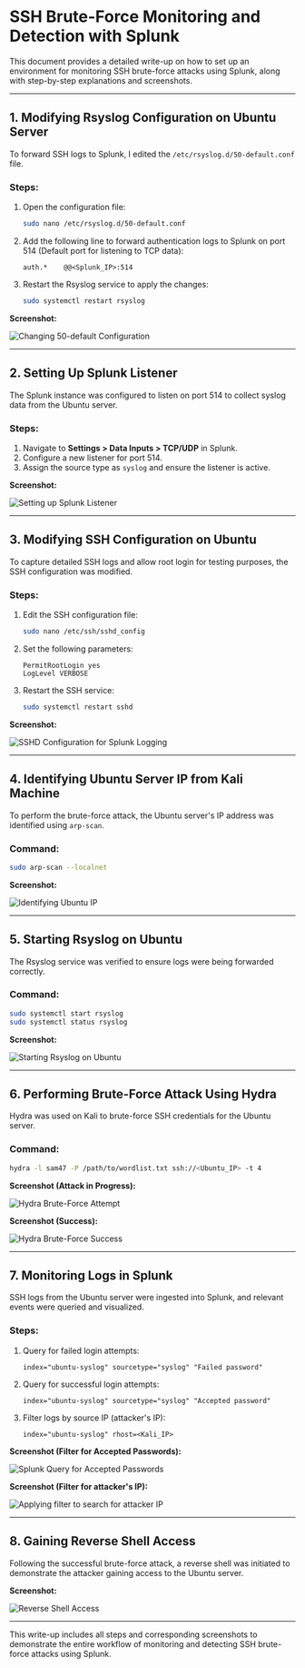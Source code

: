 # SSH Brute-Force Monitoring and Detection with Splunk

This document provides a detailed write-up on how to set up an environment for monitoring SSH brute-force attacks using Splunk, along with step-by-step explanations and screenshots.

---

## **1. Modifying Rsyslog Configuration on Ubuntu Server**
To forward SSH logs to Splunk, I edited the `/etc/rsyslog.d/50-default.conf` file.

### Steps:
1. Open the configuration file:
   ```bash
   sudo nano /etc/rsyslog.d/50-default.conf
   ```
2. Add the following line to forward authentication logs to Splunk on port 514 (Default port for listening to TCP data):
   ```plaintext
   auth.*    @@<Splunk_IP>:514
   ```
3. Restart the Rsyslog service to apply the changes:
   ```bash
   sudo systemctl restart rsyslog
   ```

**Screenshot:**

![Changing 50-default Configuration](https://github.com/user-attachments/assets/3caf5ce7-0b2b-40ec-8741-cea224f0212c)

---

## **2. Setting Up Splunk Listener**
The Splunk instance was configured to listen on port 514 to collect syslog data from the Ubuntu server.

### Steps:
1. Navigate to **Settings > Data Inputs > TCP/UDP** in Splunk.
2. Configure a new listener for port 514.
3. Assign the source type as `syslog` and ensure the listener is active.

**Screenshot:**

![Setting up Splunk Listener](https://github.com/user-attachments/assets/49043754-d4f3-40d4-92af-f22678f5df8d)

---

## **3. Modifying SSH Configuration on Ubuntu**
To capture detailed SSH logs and allow root login for testing purposes, the SSH configuration was modified.

### Steps:
1. Edit the SSH configuration file:
   ```bash
   sudo nano /etc/ssh/sshd_config
   ```
2. Set the following parameters:
   ```plaintext
   PermitRootLogin yes
   LogLevel VERBOSE
   ```
3. Restart the SSH service:
   ```bash
   sudo systemctl restart sshd
   ```

**Screenshot:**

![SSHD Configuration for Splunk Logging](https://github.com/user-attachments/assets/c86b2d7a-a692-4b46-80af-ddcb5a47fb2c)

---

## **4. Identifying Ubuntu Server IP from Kali Machine**
To perform the brute-force attack, the Ubuntu server's IP address was identified using `arp-scan`.

### Command:
```bash
sudo arp-scan --localnet
```

**Screenshot:**

![Identifying Ubuntu IP](https://github.com/user-attachments/assets/bc3f79b7-e7d2-4450-a1b7-9b9e40500721)

---

## **5. Starting Rsyslog on Ubuntu**
The Rsyslog service was verified to ensure logs were being forwarded correctly.

### Command:
```bash
sudo systemctl start rsyslog
sudo systemctl status rsyslog
```

**Screenshot:**

![Starting Rsyslog on Ubuntu](https://github.com/user-attachments/assets/bd522219-1194-44c4-8fd2-224c7ced9e7d)

---

## **6. Performing Brute-Force Attack Using Hydra**
Hydra was used on Kali to brute-force SSH credentials for the Ubuntu server.

### Command:
```bash
hydra -l sam47 -P /path/to/wordlist.txt ssh://<Ubuntu_IP> -t 4
```

**Screenshot (Attack in Progress):**

![Hydra Brute-Force Attempt](https://github.com/user-attachments/assets/c5934f1f-63d4-46da-8410-430698cb9bf2)

**Screenshot (Success):**

![Hydra Brute-Force Success](https://github.com/user-attachments/assets/11986f44-d1bf-4fa4-afbe-fbd413c4ed65)

---

## **7. Monitoring Logs in Splunk**
SSH logs from the Ubuntu server were ingested into Splunk, and relevant events were queried and visualized.

### Steps:
1. Query for failed login attempts:
   ```spl
   index="ubuntu-syslog" sourcetype="syslog" "Failed password"
   ```
2. Query for successful login attempts:
   ```spl
   index="ubuntu-syslog" sourcetype="syslog" "Accepted password"
   ```
3. Filter logs by source IP (attacker's IP):
   ```spl
   index="ubuntu-syslog" rhost=<Kali_IP>
   ```

**Screenshot (Filter for Accepted Passwords):**

![Splunk Query for Accepted Passwords](https://github.com/user-attachments/assets/06cfb7f4-bd07-485a-b898-ea1bfa7db671)

**Screenshot (Filter for attacker's IP):**

![Applying filter to search for attacker IP](https://github.com/user-attachments/assets/f3abfb72-4b84-43ae-9dd1-d0bf54dac8e0)

---

## **8. Gaining Reverse Shell Access**
Following the successful brute-force attack, a reverse shell was initiated to demonstrate the attacker gaining access to the Ubuntu server.

**Screenshot:**

![Reverse Shell Access](https://github.com/user-attachments/assets/887ae5d8-f0e0-42eb-9de5-374d76005bd5)

---

This write-up includes all steps and corresponding screenshots to demonstrate the entire workflow of monitoring and detecting SSH brute-force attacks using Splunk.

